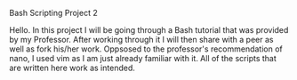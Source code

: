 Bash Scripting Project 2

Hello. In this project I will be going through a Bash tutorial that was provided by my Professor. After working through it I will then share with a peer as well as fork his/her work. Oppsosed to the professor's recommendation of nano, I used vim as I am just already familiar with it. All of the scripts that are written here work as intended.
